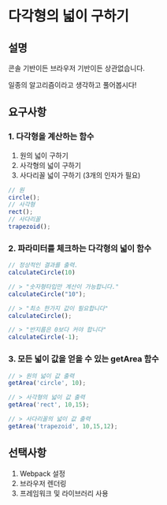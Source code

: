 # 다각형의 넓이 구하기

## 설명
콘솔 기반이든 브라우저 기반이든 상관없습니다.

일종의 알고리즘이라고 생각하고 풀어봅시다!

## 요구사항
### 1. 다각형을 계산하는 함수
1. 원의 넓이 구하기
2. 사각형의 넓이 구하기
3. 사다리꼴 넓이 구하기 (3개의 인자가 필요)

```js
// 원
circle();
// 사각형
rect();
// 사다리꼴
trapezoid();
```

### 2. 파라미터를 체크하는 다각형의 넓이 함수
```js
// 정상적인 결과를 출력.
calculateCircle(10)

// > "숫자형타입만 계산이 가능합니다."
calculateCircle("10");

// > "최소 한가지 값이 필요합니다"
calculateCircle();

// > "반지름은 0보다 커야 합니다"
calculateCircle(-1);
```

### 3. 모든 넓이 값을 얻을 수 있는 getArea 함수
```js
// > 원의 넓이 값 출력
getArea('circle', 10);

// > 사각형의 넓이 값 출력
getArea('rect', 10,15);

// > 사다리꼴의 넓이 값 출력
getArea('trapezoid', 10,15,12);
```
## 선택사항
1. Webpack 설정
2. 브라우저 렌더링
3. 프레임워크 및 라이브러리 사용
